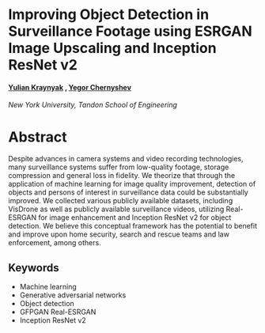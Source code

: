 # Improving Object Detection in Surveillance Footage using ESRGAN Image Upscaling and Inception ResNet v2

#### [Yulian Kraynyak](https://yulian.codes) , [Yegor Chernyshev](https://yegor.codes)
*New York University, Tandon School of Engineering*

# Abstract
Despite advances in camera systems and video recording technologies, many surveillance systems suffer from low-quality footage, storage compression and general loss in fidelity. We theorize that through the application of machine learning for image quality improvement, detection of objects and persons of interest in surveillance data could be substantially improved. We collected various publicly available datasets, including VisDrone as well as publicly available surveillance videos, utilizing Real-ESRGAN for image enhancement and Inception ResNet v2 for object detection. We believe this conceptual framework has the potential to benefit and improve upon home security, search and rescue teams and law enforcement, among others.
## Keywords

 - Machine learning
 - Generative adversarial networks 
 - Object detection 
 - GFPGAN Real-ESRGAN 
 - Inception ResNet v2
